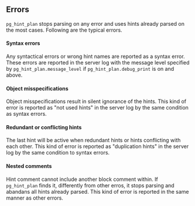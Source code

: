 ## Errors

`pg_hint_plan` stops parsing on any error and uses hints already parsed on the
most cases. Following are the typical errors.

#### Syntax errors

Any syntactical errors or wrong hint names are reported as a syntax error.
These errors are reported in the server log with the message level specified by
`pg_hint_plan.message_level` if `pg_hint_plan.debug_print` is on and above.

#### Object misspecifications

Object misspecifications result in silent ignorance of the hints. This kind of
error is reported as "not used hints" in the server log by the same condition
as syntax errors.

#### Redundant or conflicting hints

The last hint will be active when redundant hints or hints conflicting with
each other. This kind of error is reported as "duplication hints" in the server
log by the same condition to syntax errors.

#### Nested comments

Hint comment cannot include another block comment within. If `pg_hint_plan`
finds it, differently from other erros, it stops parsing and abandans all hints
already parsed. This kind of error is reported in the same manner as other
errors.
